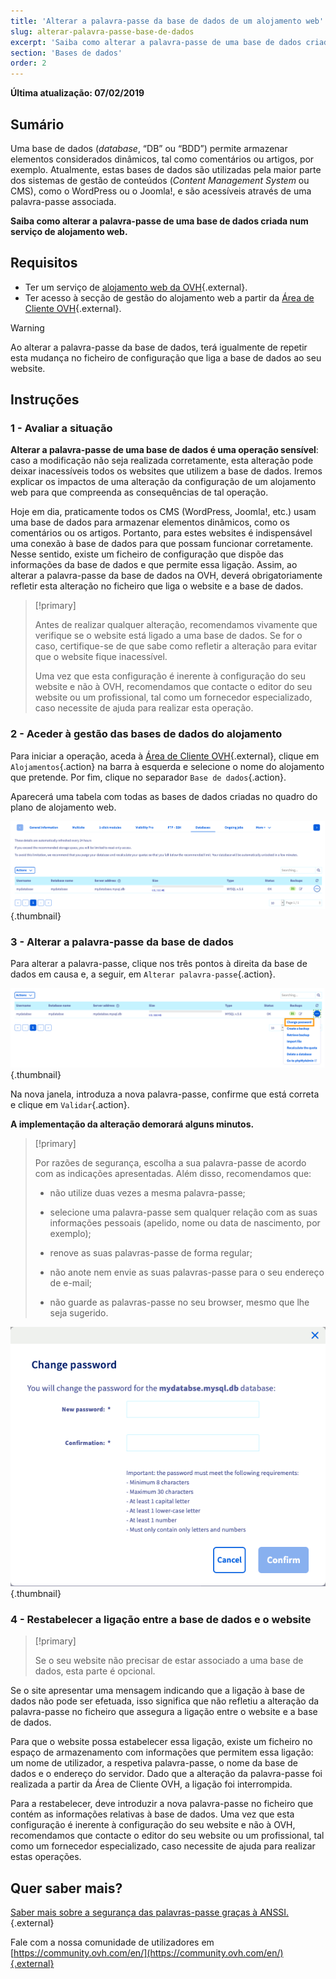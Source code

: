 ```yaml
---
title: 'Alterar a palavra-passe da base de dados de um alojamento web'
slug: alterar-palavra-passe-base-de-dados
excerpt: 'Saiba como alterar a palavra-passe de uma base de dados criada num serviço de alojamento web'
section: 'Bases de dados'
order: 2
---
```


**Última atualização: 07/02/2019**

## Sumário

Uma base de dados (*database*, “DB” ou “BDD”) permite armazenar elementos considerados dinâmicos, tal como comentários ou artigos, por exemplo. Atualmente, estas bases de dados são utilizadas pela maior parte dos sistemas de gestão de conteúdos (*Content Management System* ou CMS), como o WordPress ou o Joomla!, e são acessíveis através de uma palavra-passe associada.

**Saiba como alterar a palavra-passe de uma base de dados criada num serviço de alojamento web.**

## Requisitos

- Ter um serviço de [alojamento web da OVH](https://www.ovh.pt/alojamento-partilhado/){.external}.
- Ter acesso à secção de gestão do alojamento web a partir da [Área de Cliente OVH](https://www.ovh.com/auth/?action=gotomanager&from=https://www.ovh.pt/&ovhSubsidiary=pt){.external}.

> [!warning]
>
> Ao alterar a palavra-passe da base de dados, terá igualmente de repetir esta mudança no ficheiro de configuração que liga a base de dados ao seu website.
>

## Instruções

### 1 - Avaliar a situação

**Alterar a palavra-passe de uma base de dados é uma operação sensível**: caso a modificação não seja realizada corretamente, esta alteração pode deixar inacessíveis todos os websites que utilizem a base de dados. Iremos explicar os impactos de uma alteração da configuração de um alojamento web para que compreenda as consequências de tal operação.

Hoje em dia, praticamente todos os CMS (WordPress, Joomla!, etc.) usam uma base de dados para armazenar elementos dinâmicos, como os comentários ou os artigos. Portanto, para estes websites é indispensável uma conexão à base de dados para que possam funcionar corretamente. Nesse sentido, existe um ficheiro de configuração que dispõe das informações da base de dados e que permite essa ligação. Assim, ao alterar a palavra-passe da base de dados na OVH, deverá obrigatoriamente refletir esta alteração no ficheiro que liga o website e a base de dados.

> [!primary]
>
> Antes de realizar qualquer alteração, recomendamos vivamente que verifique se o website está ligado a uma base de dados. Se for o caso, certifique-se de que sabe como refletir a alteração para evitar que o website fique inacessível.
>
> Uma vez que esta configuração é inerente à configuração do seu website e não à OVH, recomendamos que contacte o editor do seu website ou um profissional, tal como um fornecedor especializado, caso necessite de ajuda para realizar esta operação.
>

### 2 - Aceder à gestão das bases de dados do alojamento

Para iniciar a operação, aceda à [Área de Cliente OVH](https://www.ovh.com/auth/?action=gotomanager&from=https://www.ovh.pt/&ovhSubsidiary=pt){.external}, clique em `Alojamentos`{.action} na barra à esquerda e selecione o nome do alojamento que pretende. Por fim, clique no separador `Base de dados`{.action}.

Aparecerá uma tabela com todas as bases de dados criadas no quadro do plano de alojamento web.

![databasepassword](images/database-password-step1.png){.thumbnail}

### 3 - Alterar a palavra-passe da base de dados

Para alterar a palavra-passe, clique nos três pontos à direita da base de dados em causa e, a seguir, em `Alterar palavra-passe`{.action}.

![databasepassword](images/database-password-step2.png){.thumbnail}

Na nova janela, introduza a nova palavra-passe, confirme que está correta e clique em `Validar`{.action}.

**A implementação da alteração demorará alguns minutos.**

> [!primary]
>
> Por razões de segurança, escolha a sua palavra-passe de acordo com as indicações apresentadas. Além disso, recomendamos que:
>
> - não utilize duas vezes a mesma palavra-passe;
>
> - selecione uma palavra-passe sem qualquer relação com as suas informações pessoais (apelido, nome ou data de nascimento, por exemplo);
>
> - renove as suas palavras-passe de forma regular;
>
> - não anote nem envie as suas palavras-passe para o seu endereço de e-mail;
>
> - não guarde as palavras-passe no seu browser, mesmo que lhe seja sugerido.
>

![databasepassword](images/database-password-step3.png){.thumbnail}

### 4 - Restabelecer a ligação entre a base de dados e o website

> [!primary]
>
> Se o seu website não precisar de estar associado a uma base de dados, esta parte é opcional.
>

Se o site apresentar uma mensagem indicando que a ligação à base de dados não pode ser efetuada, isso significa que não refletiu a alteração da palavra-passe no ficheiro que assegura a ligação entre o website e a base de dados.

Para que o website possa estabelecer essa ligação, existe um ficheiro no espaço de armazenamento com informações que permitem essa ligação: um nome de utilizador, a respetiva palavra-passe, o nome da base de dados e o endereço do servidor. Dado que a alteração da palavra-passe foi realizada a partir da Área de Cliente OVH, a ligação foi interrompida.

Para a restabelecer, deve introduzir a nova palavra-passe no ficheiro que contém as informações relativas à base de dados. Uma vez que esta configuração é inerente à configuração do seu website e não à OVH, recomendamos que contacte o editor do seu website ou um profissional, tal como um fornecedor especializado, caso necessite de ajuda para realizar estas operações.

## Quer saber mais?

[Saber mais sobre a segurança das palavras-passe graças à ANSSI.](https://www.ssi.gouv.fr/en/){.external}

Fale com a nossa comunidade de utilizadores em [https://community.ovh.com/en/](https://community.ovh.com/en/){.external}